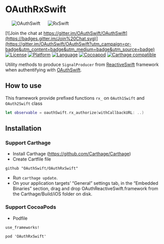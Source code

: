 # OAuthRxSwift

<img  src="https://raw.githubusercontent.com/OAuthSwift/OAuthSwift/master/Assets/OAuthSwift-icon.png" alt="OAuthSwift" hspace=20 /> <img  src="https://avatars1.githubusercontent.com/u/6407041?v=3&s=200" alt="RxSwift"/>

[![Join the chat at https://gitter.im/OAuthSwift/OAuthSwift](https://badges.gitter.im/Join%20Chat.svg)](https://gitter.im/OAuthSwift/OAuthSwift?utm_campaign=pr-badge&utm_content=badge&utm_medium=badge&utm_source=badge)
[![License](https://img.shields.io/badge/license-MIT-blue.svg?style=flat
            )](http://mit-license.org) [![Platform](https://img.shields.io/badge/platform-iOS_OSX-lightgrey.svg?style=flat
             )](https://developer.apple.com/resources/) [![Language](https://img.shields.io/badge/language-swift-orange.svg?style=flat
             )](https://developer.apple.com/swift) [![Cocoapod](https://img.shields.io/cocoapods/v/OAuthRxSwift.svg?style=flat)](http://cocoadocs.org/docsets/OAuthRxSwift/)
[![Carthage compatible](https://img.shields.io/badge/Carthage-compatible-4BC51D.svg?style=flat)](https://github.com/Carthage/Carthage)

Utility methods to produce `SignalProducer` from [ReactiveSwift](https://github.com/ReactiveCocoa/ReactiveSwift) framework when authentifying  with [OAuthSwift](https://github.com/OAuthSwift/OAuthSwift).

## How to use
This framework provide prefixed functions `rx_` on `OAuth1Swift` and `OAuth2Swift` class

```swift
let observable = oauthSwift.rx_authorize(withCallbackURL: ..)

```

## Installation

### Support Carthage

* Install Carthage (https://github.com/Carthage/Carthage)
* Create Cartfile file
```
github "OAuthSwift/OAuthRxSwift"
```
* Run `carthage update`.
* On your application targets’ “General” settings tab, in the “Embedded Binaries” section, drag and drop OAuthReactiveSwift.framework from the Carthage/Build/iOS folder on disk.

### Support CocoaPods

* Podfile

```
use_frameworks!

pod 'OAuthRxSwift'
```
